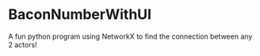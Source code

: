 # BaconNumberWithUI
A fun python program using NetworkX to find the connection between any 2 actors!
